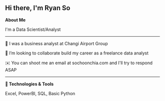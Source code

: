 **Hi there, I'm Ryan So**
-------------------------
**About Me**

I'm a Data Scientist/Analyst

-------------------------


🌱 I was a business analyst at Changi Airport Group

🤝 I’m looking to collaborate build my career as a freelance data analyst

✉️   You can shoot me an email at sochoonchia.com and I'll try to respond ASAP

-------------------------


**🔧 Technologies & Tools**

Excel, PowerBI, SQL, Basic Python
